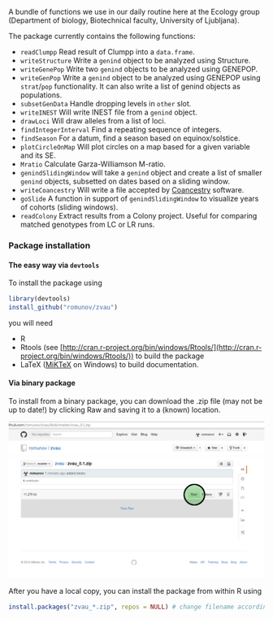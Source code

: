 A bundle of functions we use in our daily routine here at the Ecology group (Department of biology, Biotechnical faculty, University of Ljubljana).

The package currently contains the following functions:

* `readClumpp` Read result of Clumpp into a `data.frame`.
* `writeStructure` Write a `genind` object to be analyzed using Structure.
* `writeGenePop` Write two `genind` objects to be analyzed using GENEPOP.
* `writeGenPop` Write a `genind` object to be analyzed using GENEPOP using `strat`/`pop` functionality. It can also write a list of genind objects as populations.
* `subsetGenData` Handle dropping levels in `other` slot.
* `writeINEST` Will write INEST file from a `genind` object.
* `drawLoci` Will draw alleles from a list of loci.
* `findIntegerInterval` Find a repeating sequence of integers.
* `findSeason` For a datum, find a season based on equinox/solstice.
* `plotCircleOnMap` Will plot circles on a map based for a given variable and its SE.
* `Mratio` Calculate Garza-Williamson M-ratio.
* `genindSlidingWindow` will take a `genind` object and create a list of smaller `genind` objects, subsetted on dates
based on a sliding window.
* `writeCoancestry` Will write a file accepted by [Coancestry](http://www.zsl.org/science/software/coancestry) software.
* `goSlide` A function in support of `genindSlidingWindow` to visualize years of cohorts (sliding windows).
* `readColony` Extract results from a Colony project. Useful for comparing matched genotypes from LC or LR runs.

### Package installation
#### The easy way via `devtools`

To install the package using

```r
library(devtools)
install_github("romunov/zvau")
```

you will need

* R
* Rtools (see [http://cran.r-project.org/bin/windows/Rtools/](http://cran.r-project.org/bin/windows/Rtools/)) to build the package
* LaTeX ([MiKTeX](http://miktex.org/download) on Windows) to build documentation.

#### Via binary package
To install from a binary package, you can download the .zip file (may not be up to date!) by clicking Raw and saving it to a (known) location.

![How to download a zip file from a repository](./images/download_raw.png)

After you have a local copy, you can install the package from within R using

```r
install.packages("zvau_*.zip", repos = NULL) # change filename according to the version
```
